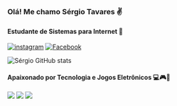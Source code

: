 ### Olá! Me chamo Sérgio Tavares ✌️
#### Estudante de Sistemas para  Internet 🌱

[![instagram](https://img.shields.io/badge/Instagram-E4405F?style=for-the-badge&logo=instagram&logoColor=white)](https://instagram.com/_serginhotavares_)
[![Facebook](https://img.shields.io/badge/Facebook-1877F2?style=for-the-badge&logo=facebook&logoColor=white)](https://facebook.com/serginho.tavares.9)

![Sérgio GitHub stats](https://github-readme-stats.vercel.app/api?username=SergioTavaresJ&show_icons=true&theme=tokyonight)

#### <b>Apaixonado por Tecnologia e Jogos Eletrônicos </b>💻🎮📱
![](https://img.shields.io/badge/Riot_Games-D32936?style=for-the-badge&logo=riot-games&logoColor=white)
![](https://img.shields.io/badge/Steam-000000?style=for-the-badge&logo=steam&logoColor=white)
![](https://img.shields.io/badge/Discord-7289DA?style=for-the-badge&logo=discord&logoColor=white)





